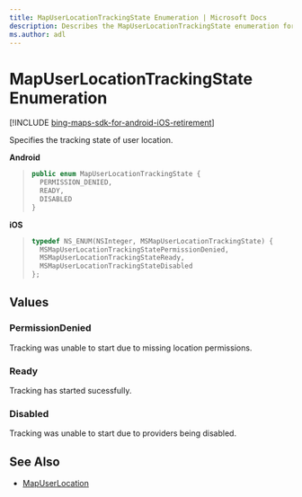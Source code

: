 ```yaml
---
title: MapUserLocationTrackingState Enumeration | Microsoft Docs
description: Describes the MapUserLocationTrackingState enumeration for Android and iOS and provides the enumeration's values and additional references.
ms.author: adl
---
```


# MapUserLocationTrackingState Enumeration

[!INCLUDE [bing-maps-sdk-for-android-iOS-retirement](../../includes/bing-maps-sdk-for-android-iOS-retirement.md)]

Specifies the tracking state of user location.

**Android**

>```java
> public enum MapUserLocationTrackingState {
>   PERMISSION_DENIED,
>   READY,
>   DISABLED
> }
>```

**iOS**

>```objectivec
> typedef NS_ENUM(NSInteger, MSMapUserLocationTrackingState) {
>   MSMapUserLocationTrackingStatePermissionDenied,
>   MSMapUserLocationTrackingStateReady,
>   MSMapUserLocationTrackingStateDisabled
> };
>```

## Values

### PermissionDenied

Tracking was unable to start due to missing location permissions.

### Ready

Tracking has started sucessfully.

### Disabled

Tracking was unable to start due to providers being disabled.

## See Also

* [MapUserLocation](mapuserlocation-class.md)